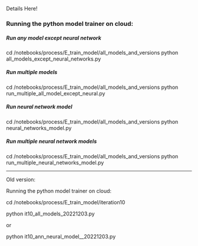 Details Here!


### Running the python model trainer on cloud:

##### Run any model except neural network
cd /notebooks/process/E_train_model/all_models_and_versions
python all_models_except_neural_networks.py


##### Run multiple models
cd /notebooks/process/E_train_model/all_models_and_versions
python run_multiple_all_model_except_neural.py


##### Run neural network model

cd /notebooks/process/E_train_model/all_models_and_versions
python neural_networks_model.py


##### Run multiple neural network models

cd /notebooks/process/E_train_model/all_models_and_versions
python run_multiple_neural_networks_model.py 

-----

Old version:

Running the python model trainer on cloud:

cd /notebooks/process/E_train_model/iteration10

python it10_all_models_20221203.py 

or

python it10_ann_neural_model__20221203.py
